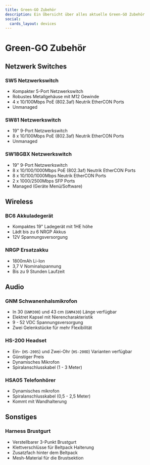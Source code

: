 ```yaml
---
title: Green-GO Zubehör
description: Ein Übersicht über alles aktuelle Green-GO Zubehör
social:
  cards_layout: devices
---
```

# Green-GO Zubehör

## Netzwerk Switches

### SW5 Netzwerkswitch

- Kompakter 5-Port Netzwerkswitch
- Robustes Metallgehäuse mit M12 Gewinde
- 4 x 10/100Mbps PoE (802.3af) Neutrik EtherCON Ports
- Unmanaged

### SW81 Netzwerkswitch

- 19" 9-Port Netzwerkswitch
- 8 x 10/100Mbps PoE (802.3af) Neutrik EtherCON Ports
- Unmanaged

### SW18GBX Netzwerkswitch

- 19" 9-Port Netzwerkswitch
- 8 x 10/100/1000Mbps PoE (802.3af) Neutrik EtherCON Ports
- 8 x 10/100/1000Mbps Neutrik EtherCON Ports
- 2 x 1000/2500Mbps SFP Ports
- Managed (Geräte Menü/Software)

## Wireless

### BC6 Akkuladegerät

- Kompaktes 19" Ladegerät mit 1HE höhe
- Lädt bis zu 6 NRGP Akkus
- 12V Spannungsversorgung

### NRGP Ersatzakku

- 1800mAh Li-Ion
- 3,7 V Nominalspannung
- Bis zu 9 Stunden Laufzeit

## Audio

### GNM Schwanenhalsmikrofon

- In 30 (`GNM300`) und 43 cm (`GNM430`) Länge verfügbar
- Elektret Kapsel mit Nierencharakteristik
- 9 - 52 VDC Spannungsversorgung
- Zwei Gelenkstücke für mehr Flexibilität

### HS-200 Headset

- Ein- (`HS-200S`) und Zwei-Ohr (`HS-200D`) Varianten verfügbar
- Günstiger Preis
- Dynamisches Mikrofon
- Spiralanschlusskabel (1 - 3 Meter)

### HSA05 Telefonhörer

- Dynamisches mikrofon
- Spiralanschlusskabel (0,5 - 2,5 Meter)
- Kommt mit Wandhalterung

## Sonstiges

### Harness Brustgurt

- Verstellbarer 3-Punkt Brustgurt
- Klettverschlüsse für Beltpack Halterung
- Zusatzfach hinter dem Beltpack
- Mesh-Material für die Brustsektion